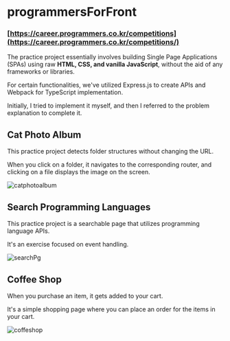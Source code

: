 # programmersForFront

### [https://career.programmers.co.kr/competitions](https://career.programmers.co.kr/competitions/)

The practice project essentially involves building Single Page Applications (SPAs) using raw **HTML, CSS, and vanilla JavaScript**, without the aid of any frameworks or libraries. 

For certain functionalities, we've utilized Express.js to create APIs and Webpack for TypeScript implementation.

Initially, I tried to implement it myself, and then I referred to the problem explanation to complete it.


## Cat Photo Album

This practice project detects folder structures without changing the URL. 

When you click on a folder, it navigates to the corresponding router, and clicking on a file displays the image on the screen.

![catphotoalbum](https://github.com/LeeYongwoo-kor/programmersForFront/assets/75498045/d5d32a27-128b-4bd3-b00c-cb6b570fb9a8)


## Search Programming Languages

This practice project is a searchable page that utilizes programming language APIs. 

It's an exercise focused on event handling.

![searchPg](https://github.com/LeeYongwoo-kor/programmersForFront/assets/75498045/4c2643a1-ead4-4306-90d9-a30f98aab6c0)


## Coffee Shop

When you purchase an item, it gets added to your cart. 

It's a simple shopping page where you can place an order for the items in your cart.

![coffeshop](https://github.com/LeeYongwoo-kor/programmersForFront/assets/75498045/74fb04e8-bd01-4ebf-892b-04e3895ebc4d)
